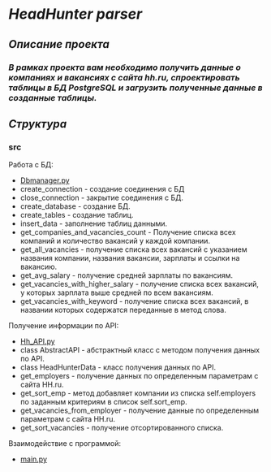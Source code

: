 # ***HeadHunter parser***

## ***Описание проекта***
### ***В рамках проекта вам необходимо получить данные о компаниях и вакансиях с сайта hh.ru, спроектировать таблицы в БД PostgreSQL и загрузить полученные данные в созданные таблицы.***

## ***Структура***

### **src**
Работа с БД:
* [Dbmanager.py](https://github.com/KirillDmitruk/Hh.ru-PostgreSQL/blob/main/src/Dbmanager.py)
* create_connection - создание соединения с БД
* close_connection - закрытие соединения с БД.
* create_database - создание БД.
* create_tables - создание таблиц.
* insert_data - заполнение таблиц данными.
* get_companies_and_vacancies_count - Получение списка всех компаний и количество вакансий у каждой компании.
* get_all_vacancies - получение списка всех вакансий с указанием названия компании, названия вакансии, зарплаты и ссылки на вакансию.
* get_avg_salary - получение средней зарплаты по вакансиям.
* get_vacancies_with_higher_salary -  получение списка всех вакансий, у которых зарплата выше средней по всем вакансиям.
* get_vacancies_with_keyword - получение списка всех вакансий, в названии которых содержатся переданные в метод слова.

Получение информации по API:
* [Hh_API.py](https://github.com/KirillDmitruk/Hh.ru-PostgreSQL/blob/main/src/Hh_API.py)
* class AbstractAPI - абстрактный класс с методом получения данных по API.
* class HeadHunterData - класс получения данных по API.
* get_employers - получение данных по определенным параметрам с сайта HH.ru.
* get_sort_emp - метод добавляет компании из списка self.employers по заданным критериям в список self.sort_emp.
* get_vacancies_from_employer - получение данные по определенным параметрам с сайта HH.ru.
* get_sort_vacancies - получение отсортированного списка.

Взаимодействие с программой:
* [main.py](https://github.com/KirillDmitruk/Hh.ru-PostgreSQL/blob/main/main.py)
